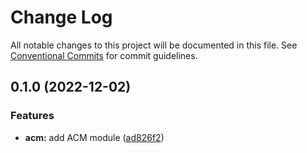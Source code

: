 # Change Log

All notable changes to this project will be documented in this file.
See [Conventional Commits](https://conventionalcommits.org) for commit guidelines.

## 0.1.0 (2022-12-02)


### Features

* **acm:** add ACM module ([ad826f2](https://github.com/aldra-consulting/infrastructure-modules/commit/ad826f24647fb5d66c97a463292a0e63c1f7ff57))
